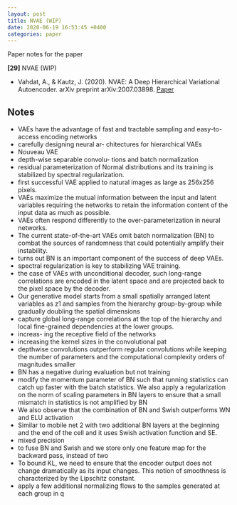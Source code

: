 ```yaml
---
layout: post
title: NVAE (WIP)
date: 2020-06-19 16:53:45 +0400
categories: paper
---
```

Paper notes for the paper

**[29]** NVAE (WIP)
- Vahdat, A., & Kautz, J. (2020). NVAE: A Deep Hierarchical Variational Autoencoder. arXiv preprint arXiv:2007.03898. [Paper](https://arxiv.org/abs/2007.03898)

## Notes

- VAEs have the advantage of fast and tractable sampling and easy-to-access encoding networks
- carefully designing neural ar- chitectures for hierarchical VAEs
- Nouveau VAE
- depth-wise separable convolu- tions and batch normalization
- residual parameterization of Normal distributions and its training is stabilized by spectral regularization.
- first successful VAE applied to natural images as large as 256x256 pixels.
-  VAEs maximize the mutual information between the input and latent variables requiring the networks to retain the information content of the input data as much as possible.
-  VAEs often respond differently to the over-parameterization in neural networks.
-  The current state-of-the-art VAEs omit batch normalization (BN) to combat the sources of randomness that could potentially amplify their instability.
-  turns out BN is an important component of the success of deep VAEs. 
-  spectral regularization is key to stabilizing VAE training.
-   the case of VAEs with unconditional decoder, such long-range correlations are encoded in the latent space and are projected back to the pixel space by the decoder.
-  Our generative model starts from a small spatially arranged latent variables as z1 and samples from the hierarchy group-by-group while gradually doubling the spatial dimensions
-  capture global long-range correlations at the top of the hierarchy and local fine-grained dependencies at the lower groups.
- increas- ing the receptive field of the networks
- increasing the kernel sizes in the convolutional pat
-  depthwise convolutions outperform regular convolutions while keeping the number of parameters and the computational complexity orders of magnitudes smaller
-  BN has a negative during evaluation but not training
-  modify the momentum parameter of BN such that running statistics can catch up faster with the batch statistics. We also apply a regularization on the norm of scaling parameters in BN layers to ensure that a small mismatch in statistics is not amplified by BN
-  We also observe that the combination of BN and Swish outperforms WN and ELU activation
-  Similar to mobile net 2 with two additional BN layers at the beginning and the end of the cell and it uses Swish activation function and SE.
-  mixed precision
-  to fuse BN and Swish and we store only one feature map for the backward pass, instead of two
-  To bound KL, we need to ensure that the encoder output does not change dramatically as its input changes. This notion of smoothness is characterized by the Lipschitz constant.
-  apply a few additional normalizing flows to the samples generated at each group in q   
